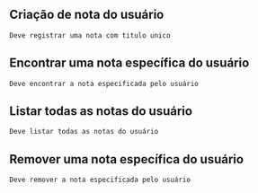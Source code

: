 ## Criação de nota do usuário

    Deve registrar uma nota com titulo unico

## Encontrar uma nota específica do usuário

    Deve encontrar a nota especificada pelo usuário

## Listar todas as notas do usuário

    Deve listar todas as notas do usuário

## Remover uma nota específica do usuário

    Deve remover a nota especificada pelo usuário
